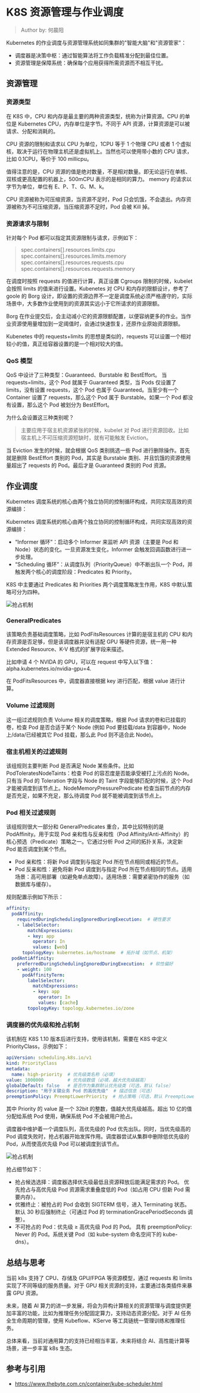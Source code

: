 <!--Copyright © ZOMI 适用于[License](https://github.com/Infrasys-AI/AIInfra)版权许可-->

# K8S 资源管理与作业调度

> Author by: 何晨阳

Kubernetes 的作业调度与资源管理系统如同集群的"智能大脑"和"资源管家"：
- 调度器是决策中枢：通过智能算法将工作负载精准分配到最佳位置。
- 资源管理是保障系统：确保每个应用获得所需资源而不相互干扰。

## 资源管理
### 资源类型
在 K8S 中，CPU 和内存是最主要的两种资源类型，统称为计算资源。CPU 的单位是 Kubernetes CPU，内存单位是字节。不同于 API 资源，计算资源是可以被请求、分配和消耗的。

CPU 资源的限制和请求以 CPU 为单位，1CPU 等于 1 个物理 CPU 或者 1 个虚拟核，取决于运行在物理主机还是虚拟机上。当然也可以使用带小数的 CPU 请求，比如 0.1CPU，等价于 100 millicpu。

值得注意的是，CPU 资源的值是绝对数量，不是相对数量。即无论运行在单核、双核或更高配置的机器上，500mCPU 表示的是相同的算力。
memory 的请求以字节为单位，单位有 E、P、T、G、M、k。

CPU 资源被称为可压缩资源，当资源不足时，Pod 只会饥饿，不会退出。内存资源被称为不可压缩资源，当压缩资源不足时，Pod 会被 Kill 掉。

### 资源请求与限制
针对每个 Pod 都可以指定其资源限制与请求，示例如下：
> spec.containers[].resources.limits.cpu
> spec.containers[].resources.limits.memory
> spec.containers[].resources.requests.cpu
> spec.containers[].resources.requests.memory

在调度时按照 requests 的值进行计算，真正设置 Cgroups 限制的时候，kubelet 会按照 limits 的值来进行设置。Kubenetes 对 CPU 和内存的限额设计，参考了 goole 的 Borg 设计，即设置的资源边界不一定是调度系统必须严格遵守的，实际场景中，大多数作业使用到的资源其实远小于它所请求的资源限额。

Borg 在作业提交后，会主动减小它的资源限额配置，以便容纳更多的作业。当作业资源使用量增加到一定阈值时，会通过快速恢复，还原作业原始资源限额。

Kubenetes 中的 requests+limits 的思想是类似的，requests 可以设置一个相对较小的值，真正给容器设置的是一个相对较大的值。

### QoS 模型
QoS 中设计了三种类型：Guaranteed、Burstable 和 BestEffort。
当 requests=limits，这个 Pod 就属于 Guaranteed 类型，当 Pods 仅设置了 limits，没有设置 requests，这个 Pod 也属于 Guaranteed。当至少有一个 Container 设置了 requests，那么这个 Pod 属于 Burstable。如果一个 Pod 都没有设置，那么这个 Pod 被划分为 BestEffort。

为什么会设置这三种类别呢？
> 主要应用于宿主机资源紧张的时候，kubelet 对 Pod 进行资源回收。比如宿主机上不可压缩资源短缺时，就有可能触发 Eviction。

当 Eviction 发生的时候，就会根据 QoS 类别挑选一些 Pod 进行删除操作。首先就是删除 BestEffort 类别的 Pod，其实是 Burstable 类别、并且饥饿的资源使用量超出了 requests 的 Pod。最后才是 Guaranteed 类别的 Pod 资源。

## 作业调度
Kubernetes 调度系统的核心由两个独立协同的控制循环构成，共同实现高效的资源编排：

Kubernetes 调度系统的核心由两个独立协同的控制循环构成，共同实现高效的资源编排：
- “Informer 循环”：启动多个 Informer 来监听 API 资源（主要是 Pod 和 Node）状态的变化。一旦资源发生变化，Informer 会触发回调函数进行进一步处理。
- “Scheduling 循环”：从调度队列（PriorityQueue）中不断出队一个 Pod，并触发两个核心的调度阶段：Predicates 和 Priority。

K8S 中主要通过 Predicates 和 Priorities 两个调度策略发生作用，K8S 中默认策略可分为四种。

![抢占机制](./images/04schedule.png)
### GeneralPredicates
该策略负责基础调度策略，比如 PodFitsResources 计算的是宿主机的 CPU 和内存资源是否足够，但是该调度器并没有适配 GPU 等硬件资源，统一用一种 Extended Resource、K-V 格式的扩展字段来描述。

比如申请 4 个 NVIDA 的 GPU，可以在 request 中写入以下值：alpha.kubernetes.io/nvidia-gpu=4.

在 PodFitsResources 中，调度器直接根据 key 进行匹配，根据 value 进行计算。

### Volume 过滤规则
这一组过滤规则负责 Volume 相关的调度策略，根据 Pod 请求的卷和已挂载的卷，检查 Pod 是否合适于某个 Node (例如 Pod 要挂载/data 到容器中，Node 上/data/已经被其它 Pod 挂载，那么此 Pod 则不适合此 Node)。

### 宿主机相关的过滤规则
该组规则主要判断 Pod 是否满足 Node 某些条件。比如 PodToleratesNodeTaints：检查 Pod 的容忍度是否能承受被打上污点的 Node。只有当 Pod 的 Toleration 字段与 Node 的 Taint 字段能够匹配的时候，这个 Pod 才能被调度到该节点上。NodeMemoryPressurePredicate 检查当前节点的内存是否充足，如果不充足，那么待调度 Pod 就不能被调度到该节点上。

### Pod 相关过滤规则
该组规则很大一部分和 GeneralPredicates 重合，其中比较特别的是 PodAffinity。用于实现 Pod 亲和性与反亲和性（Pod Affinity/Anti-Affinity）的核心预选（Predicate）策略之一。它通过分析 Pod 之间的拓扑关系，决定新 Pod 能否调度到某个节点。
- Pod 亲和性：将新 Pod 调度到与指定 Pod 所在节点相同或相近的节点。
- Pod 反亲和性：避免将新 Pod 调度到与指定 Pod 所在节点相同的节点。适用场景：高可用部署（如避免单点故障）。适用场景：需要紧密协作的服务（如数据库与缓存）。

规则配置示例如下所示：

```yaml
affinity:
  podAffinity:
    requiredDuringSchedulingIgnoredDuringExecution:  # 硬性要求
    - labelSelector:
        matchExpressions:
        - key: app
          operator: In
          values: [web]
      topologyKey: kubernetes.io/hostname  # 拓扑域（如节点、机架）
  podAntiAffinity:
    preferredDuringSchedulingIgnoredDuringExecution:  # 软性偏好
    - weight: 100
      podAffinityTerm:
        labelSelector:
          matchExpressions:
          - key: app
            operator: In
            values: [cache]
        topologyKey: topology.kubernetes.io/zone

```

### 调度器的优先级和抢占机制
该机制在 K8S 1.10 版本后进行支持，使用该机制，需要在 K8S 中定义 PriorityClass，示例如下：
```yaml
apiVersion: scheduling.k8s.io/v1
kind: PriorityClass
metadata:
  name: high-priority  # 优先级类名称（必填）
value: 1000000         # 优先级数值（必填，越大优先级越高）
globalDefault: false   # 是否作为集群默认优先级类（可选，默认 false）
description: "用于关键业务 Pod 的高优先级"  # 描述信息（可选）
preemptionPolicy: PreemptLowerPriority  # 抢占策略（可选，默认 PreemptLowerPriority）
```
其中 Priority 的 value 是一个 32bit 的整数，值越大优先级越高。超出 10 亿的值分配给系统 Pod 使用，确保系统 Pod 不会被用户抢占。

调度器中维护着一个调度队列，高优先级的 Pod 优先出队。同时，当优先级高的 Pod 调度失败时，抢占机器开始发挥作用。调度器尝试从集群中删除低优先级的 Pod，从而使高优先级 Pod 可以被调度到该节点。

![抢占机制](./images/04depre.png)

抢占细节如下：
- 抢占候选选择：调度器选择优先级最低且资源释放后能满足需求的 Pod。
优先抢占与高优先级 Pod 资源需求重叠度低的 Pod（如占用 CPU 但新 Pod 需要内存）。
- 优雅终止：被抢占的 Pod 会收到 SIGTERM 信号，进入 Terminating 状态。默认 30 秒后强制终止（可通过 Pod 的 terminationGracePeriodSeconds 调整）。
- 不可抢占的 Pod：优先级 ≥ 高优先级 Pod 的 Pod。
具有 preemptionPolicy: Never 的 Pod。系统关键 Pod（如 kube-system 命名空间下的 kube-dns）。

## 总结与思考
当前 k8s 支持了 CPU、存储及 GPU/FPGA 等资源模型，通过 requests 和 limits 实现了不同等级的服务质量。对于 GPU 相关资源的支持，主要通过各类插件来暴露 GPU 资源。

未来，随着 AI 算力的进一步发展，将会为异构计算相关的资源管理与调度提供更加丰富的功能，比如为推理任务分配固定算力，支持动态资源分配。对于 AI 任务全生命周期的管理，使用 Kubeflow、KServe 等工具链统一管理训练和推理任务。

总体来看，当前对通用算力的支持已经相当丰富，未来将结合 AI、高性能计算等场景，进一步丰富 k8s 生态。

## 参考与引用

- https://www.thebyte.com.cn/container/kube-scheduler.html
